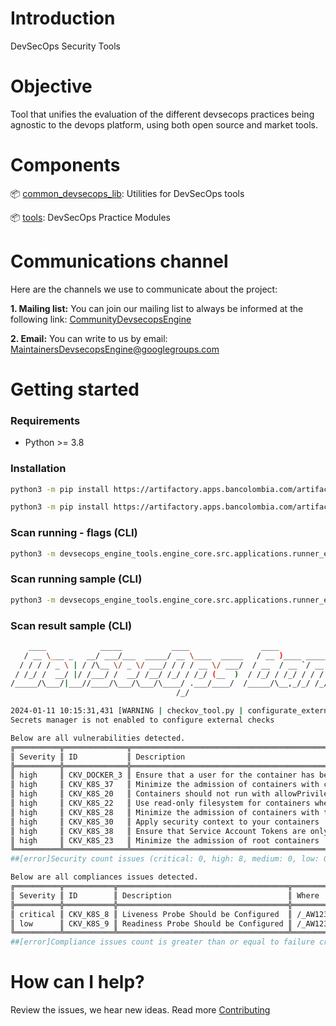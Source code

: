 # Introduction

DevSecOps Security Tools

# Objective

Tool that unifies the evaluation of the different devsecops practices being agnostic to the devops platform, using both open source and market tools.

# Components


📦 [common_devsecops_lib](https://github.com/bancolombia/NU0429001_devsecops_engine/tree/trunk/common_devsecops_lib): Utilities for DevSecOps tools




📦 [tools](https://github.com/bancolombia/NU0429001_devsecops_engine/tree/trunk/tools): DevSecOps Practice Modules

# Communications channel

Here are the channels we use to communicate about the project:

**1. Mailing list:** You can join our mailing list to always be informed at the following link: [CommunityDevsecopsEngine](https://groups.google.com/g/CommunityDevsecopsEngine)

**2. Email:** You can write to us by email:  MaintainersDevsecopsEngine@googlegroups.com

# Getting started

### Requirements

- Python >= 3.8

### Installation

```bash
python3 -m pip install https://artifactory.apps.bancolombia.com/artifactory/common-pypi/devsecops_engine_utilities/{last_version}/devsecops_engine_utilities-{last_version}-py3-none-any.whl -i https://artifactory.apps.bancolombia.com/api/pypi/python-org/simple
```

```bash
python3 -m pip install https://artifactory.apps.bancolombia.com/artifactory/common-pypi/devsecops_engine_tools/{last_version}/devsecops_engine_tools-{last_version}-py3-none-any.whl -i https://artifactory.apps.bancolombia.com/api/pypi/python-org/simple
```

### Scan running - flags (CLI)

```bash
python3 -m devsecops_engine_tools.engine_core.src.applications.runner_engine_core --remote_config_repo ["remote_config_repo"] --tool ["engine_iac", "engine_dast", "engine_secret", "engine_dependencies"] --environment ["dev", "qa", "pdn"] --use_secrets_manager ["false", "true"] --use_vulnerability_management ["false", "true"]
```

### Scan running sample (CLI)

```bash
python3 -m devsecops_engine_tools.engine_core.src.applications.runner_engine_core --remote_config_repo NU0429001_DevSecOps_Remote_Config --tool engine_iac --environment pdn --use_secrets_manager false --use_vulnerability_management false

```
### Scan result sample (CLI)

```bash
    ____            _____           ____                ____                         __                __    _      
   / __ \___ _   __/ ___/___  _____/ __ \____  _____   / __ )____ _____  _________  / /___  ____ ___  / /_  (_)___ _
  / / / / _ \ | / /\__ \/ _ \/ ___/ / / / __ \/ ___/  / __  / __ `/ __ \/ ___/ __ \/ / __ \/ __ `__ \/ __ \/ / __ `/
 / /_/ /  __/ |/ /___/ /  __/ /__/ /_/ / /_/ (__  )  / /_/ / /_/ / / / / /__/ /_/ / / /_/ / / / / / / /_/ / / /_/ / 
/_____/\___/|___//____/\___/\___/\____/ .___/____/  /_____/\__,_/_/ /_/\___/\____/_/\____/_/ /_/ /_/_.___/_/\__,_/  
                                     /_/                                                                            

2024-01-11 10:15:31,431 [WARNING | checkov_tool.py | configurate_external_checks | 55] > Secrets manager is not enabled to configure external checks
Secrets manager is not enabled to configure external checks

Below are all vulnerabilities detected.
╔══════════╦══════════════╦═════════════════════════════════════════════════════════════════════╦═════════════════════╗
║ Severity ║ ID           ║ Description                                                         ║ Where               ║
╠══════════╬══════════════╬═════════════════════════════════════════════════════════════════════╬═════════════════════╣
║ high     ║ CKV_DOCKER_3 ║ Ensure that a user for the container has been created               ║ /_AW1234/Dockerfile ║
║ high     ║ CKV_K8S_37   ║ Minimize the admission of containers with capabilities assigned     ║ /_AW1234/app.yaml   ║
║ high     ║ CKV_K8S_20   ║ Containers should not run with allowPrivilegeEscalation             ║ /_AW1234/app.yaml   ║
║ high     ║ CKV_K8S_22   ║ Use read-only filesystem for containers where possible              ║ /_AW1234/app.yaml   ║
║ high     ║ CKV_K8S_28   ║ Minimize the admission of containers with the NET_RAW capability    ║ /_AW1234/app.yaml   ║
║ high     ║ CKV_K8S_30   ║ Apply security context to your containers                           ║ /_AW1234/app.yaml   ║
║ high     ║ CKV_K8S_38   ║ Ensure that Service Account Tokens are only mounted where necessary ║ /_AW1234/app.yaml   ║
║ high     ║ CKV_K8S_23   ║ Minimize the admission of root containers                           ║ /_AW1234/app.yaml   ║
╚══════════╩══════════════╩═════════════════════════════════════════════════════════════════════╩═════════════════════╝
##[error]Security count issues (critical: 0, high: 8, medium: 0, low: 0) is greater than or equal to failure criteria (critical: 1, high: 8, medium: 10, low:15, operator: or)

Below are all compliances issues detected.
╔══════════╦═══════════╦══════════════════════════════════════╦═══════════════════╗
║ Severity ║ ID        ║ Description                          ║ Where             ║
╠══════════╬═══════════╬══════════════════════════════════════╬═══════════════════╣
║ critical ║ CKV_K8S_8 ║ Liveness Probe Should be Configured  ║ /_AW1234/app.yaml ║
║ low      ║ CKV_K8S_9 ║ Readiness Probe Should be Configured ║ /_AW1234/app.yaml ║
╚══════════╩═══════════╩══════════════════════════════════════╩═══════════════════╝
##[error]Compliance issues count is greater than or equal to failure criteria (critical: 1)
``````

# How can I help?

Review the issues, we hear new ideas. Read more [Contributing](https://github.com/bancolombia/NU0429001_devsecops_engine/blob/trunk/docs/CONTRIBUTING.md)





